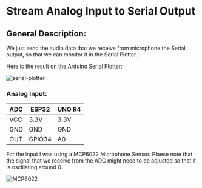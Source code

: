 
# Stream Analog Input to Serial Output

## General Description:

We just send the audio data that we receive from microphone the Serial output, so that we can monitor it in the Serial Plotter.

Here is the result on the Arduino Serial Plotter:

![serial-plotter](https://pschatzmann.github.io/Resources/img/serial-plotter-sine.png)


### Analog Input:

| ADC     |  ESP32  | UNO R4
| --------| --------|-------
| VCC     |  3.3V   | 3.3V
| GND     |  GND    | GND
| OUT     |  GPIO34 | A0

For the input I was using a MCP6022 Microphone Sensor.
Plaese note that the signal that we receive from the ADC might need to be adjusted so that it is oscillating around 0.

![MCP6022](https://pschatzmann.github.io/Resources/img/mcp6022.jpeg)
